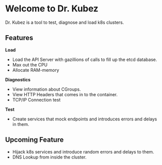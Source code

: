 # Welcome to Dr. Kubez

Dr. Kubez is a tool to test, diagnose and load k8s clusters.

## Features

**Load**
- Load the API Server with gazillions of calls to fill up the etcd database.
- Max out the CPU
- Allocate RAM-memory 

**Diagnostics**
- View information about CGroups.
- View HTTP Headers that comes in to the container.
- TCP/IP Connection test

**Test**
- Create services that mock endpoints and introduces errors and delays in them.

## Upcoming Feature
- Hijack k8s services and introduce random errors and delays to them. 
- DNS Lookup from inside the cluster.